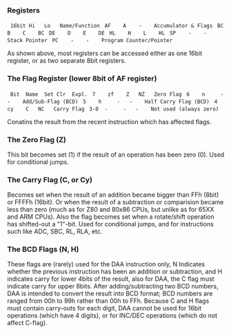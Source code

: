 ### Registers

` 16bit Hi   Lo   Name/Function`
` AF    A    -    Accumulator & Flags`
` BC    B    C    BC`
` DE    D    E    DE`
` HL    H    L    HL`
` SP    -    -    Stack Pointer`
` PC    -    -    Program Counter/Pointer`

As shown above, most registers can be accessed either as one 16bit
register, or as two separate 8bit registers.

### The Flag Register (lower 8bit of AF register)

` Bit  Name  Set Clr  Expl.`
` 7    zf    Z   NZ   Zero Flag`
` 6    n     -   -    Add/Sub-Flag (BCD)`
` 5    h     -   -    Half Carry Flag (BCD)`
` 4    cy    C   NC   Carry Flag`
` 3-0  -     -   -    Not used (always zero)`

Conatins the result from the recent instruction which has affected
flags.

### The Zero Flag (Z)

This bit becomes set (1) if the result of an operation has been zero
(0). Used for conditional jumps.

### The Carry Flag (C, or Cy)

Becomes set when the result of an addition became bigger than FFh (8bit)
or FFFFh (16bit). Or when the result of a subtraction or comparision
became less than zero (much as for Z80 and 80x86 CPUs, but unlike as for
65XX and ARM CPUs). Also the flag becomes set when a rotate/shift
operation has shifted-out a \"1\"-bit. Used for conditional jumps, and
for instructions such like ADC, SBC, RL, RLA, etc.

### The BCD Flags (N, H)

These flags are (rarely) used for the DAA instruction only, N Indicates
whether the previous instruction has been an addition or subtraction,
and H indicates carry for lower 4bits of the result, also for DAA, the C
flag must indicate carry for upper 8bits. After adding/subtracting two
BCD numbers, DAA is intended to convert the result into BCD format; BCD
numbers are ranged from 00h to 99h rather than 00h to FFh. Because C and
H flags must contain carry-outs for each digit, DAA cannot be used for
16bit operations (which have 4 digits), or for INC/DEC operations (which
do not affect C-flag).


